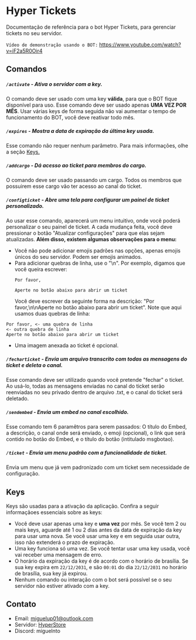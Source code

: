 # Hyper Tickets
Documentação de referência para o bot Hyper Tickets, para gerenciar tickets no seu servidor.

`Vídeo de demonstração usando o BOT:` https://www.youtube.com/watch?v=iF2a5R0Oir4

## Comandos

##### `/activate` - Ativa o servidor com a key.

O comando deve ser usado com uma key **válida**, para que o BOT fique disponível para uso. Esse comando deve ser usado apenas **UMA VEZ POR MÊS**. Usar várias keys de forma seguida não vai aumentar o tempo de funcionamento do BOT, você deve reativar todo mês.

##### `/expires` - Mostra a data de expiração da última key usada.

Esse comando não requer nenhum parâmetro. Para mais informações, olhe a seção [Keys.](#keys)

##### `/addcargo` - Dá acesso ao ticket para membros do cargo.

O comando deve ser usado passando um cargo. Todos os membros que possuirem esse cargo vão ter acesso ao canal do ticket.

##### `/configticket` - Abre uma tela para configurar um painel de ticket personalizado.

Ao usar esse comando, aparecerá um menu intuitivo, onde você poderá personalizar o seu painel de ticket. A cada mudança feita, você deve pressionar o botão "Atualizar configurações" para que elas sejam atualizadas. **Além disso, existem algumas observações para o menu:**
  - Você não pode adicionar emojis padrões nas opções, apenas emojis únicos do seu servidor. Podem ser emojis animados.
  - Para adicionar quebras de linha, use o "\n". Por exemplo, digamos que você queira escrever:
    ```
    Por favor,

    Aperte no botão abaixo para abrir um ticket
    ```
    Você deve escrever da seguinte forma na descrição: "Por favor,\n\nAperte no botão abaixo para abrir um ticket". Note que aqui usamos duas quebras de linha:
   ```
   Por favor, <- uma quebra de linha
   <- outra quebra de linha
   Aperte no botão abaixo para abrir um ticket
   ```
  - Uma imagem anexada ao ticket é opcional.

##### `/fecharticket` - Envia um arquivo transcrito com todas as mensagens do ticket e deleta o canal.

Esse comando deve ser utilizado quando você pretende "fechar" o ticket. Ao usá-lo, todas as mensagens enviadas no canal do ticket serão reenviadas no seu privado dentro de arquivo .txt, e o canal do ticket será deletado.

##### `/sendembed` - Envia um embed no canal escolhido.

Esse comando tem 6 paramêtros para serem passados: O título do Embed, a descrição, o canal onde será enviado, o emoji (opcional), o link que será contido no botão do Embed, e o título do botão (intitulado msgbotao).

##### `/ticket` - Envia um menu padrão com a funcionalidade de ticket.

Envia um menu que já vem padronizado com um ticket sem necessidade de configuração.

## Keys

Keys são usadas para a ativação da aplicação. Confira a seguir informaçãoes essenciais sobre as keys:

- Você deve usar apenas uma key e **uma vez** por mês. Se você tem 2 ou mais keys, aguarde até 1 ou 2 dias antes da data de expiração da key para usar uma nova. Se você usar uma key e em seguida usar outra, isso não extenderá o prazo de expiração.
- Uma key funciona só uma vez. Se você tentar usar uma key usada, você vai receber uma mensagem de erro.
- O horário da expiração da key é de acordo com o horário de brasília. Se sua key expira em `22/12/2031`, e são `00:01` do dia `22/12/2031` no horário de brasília, sua key já expirou.
- Nenhum comando ou interação com o bot será possível se o seu servidor não estiver ativado com a key.

## Contato

- Email: miguelup01@outlook.com
- Servidor: [HyperStore](https://discord.gg/M7FURN5R88)
- Discord: miguelnto
